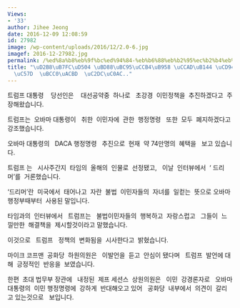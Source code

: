 ```yaml
---
Views:
- '33'
author: Jihee Jeong
date: 2016-12-09 12:08:59
id: 27982
image: /wp-content/uploads/2016/12/2.0-6.jpg
imagef: 2016-12-27982.jpg
permalink: /%ed%8a%b8%eb%9f%bc%ed%94%84-%eb%b6%88%eb%b2%95%ec%b2%b4%eb%a5%98-%ec%b2%ad%eb%85%84-%ec%b6%94%eb%b0%a9-%ea%b3%b5%ec%95%bd-%eb%b3%80%ea%b2%bd-%ec%8b%9c%ec%82%ac/
title: "\uD2B8\uB7FC\uD504 \uBD88\uBC95\uCCB4\uB958 \uCCAD\uB144 \uCD94\uBC29 \uACF5\
  \uC57D  \uBCC0\uACBD  \uC2DC\uC0AC.."
---
```


트럼프 대통령    당선인은    대선공약중  하나로   초강경  이민정책을  추진하겠다고  주장해왔습니다.

트럼프는  오바마 대통령이   취한  이민자에  관한  행정명령   또한  모두  폐지하겠다고  강조했습니다.

오바마 대통령의   DACA 행정명령   추진으로  현재  약 74만명의  혜택을   보고 있습니다.

트럼프 는   시사주간지  타임의  올해의  인물로  선정됐고,   이날  인터뷰에서  ‘ 드리머’를  거론했습니다.

‘드리머’란  미국에서  태어나고  자란  불법  이민자들의  자녀를  일컫는  뜻으로 오바마행정부때부터  사용된 말입니다.

타임과의  인터뷰에서   트럼프는   불법이민자들의  행복하고  자랑스럽고   그들이  느낄만한  해결책을  제시할것이라고 말했습니다.

이것으로   트럼프   정책의  변화됨을  시사한다고  밝혔습니다.

마이크 코프맨  공화당  하원의원은   이발언을  듣고  안심이 됐다며   트럼프  발언에 대해  긍정적인  반응을  보였습니다.

한편  초대 법무부 장관에   내정된  제프 세션스  상원의원은   이민  강경론자로   오바마 대통령의  이민 행정명령에  강하게  반대해오고 있어   공화당  내부에서  의견이  갈리고 있는것으로   보입니다.